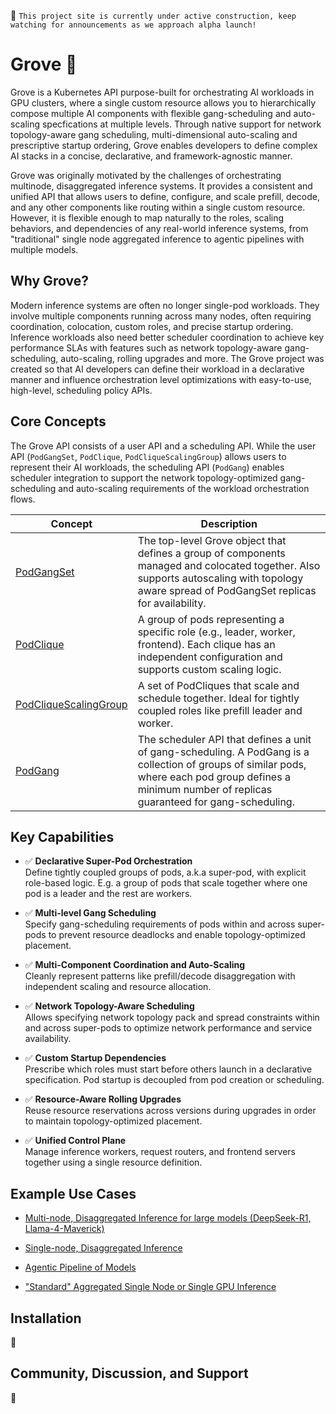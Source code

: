 
:construction_worker: `This project site is currently under active construction, keep watching for announcements as we approach alpha launch!`

# Grove 🌲 

Grove is a Kubernetes API purpose-built for orchestrating AI workloads in GPU clusters, where a single custom resource allows you to hierarchically compose multiple AI components with flexible gang-scheduling and auto-scaling specfications at multiple levels. Through native support for network topology-aware gang scheduling, multi-dimensional auto-scaling and prescriptive startup ordering, Grove enables developers to define complex AI stacks in a concise, declarative, and framework-agnostic manner.

Grove was originally motivated by the challenges of orchestrating multinode, disaggregated inference systems. It provides a consistent and unified API that allows users to define, configure, and scale prefill, decode, and any other components like routing within a single custom resource. However, it is flexible enough to map naturally to the roles, scaling behaviors, and dependencies of any real-world inference systems, from "traditional" single node aggregated inference to agentic pipelines with multiple models.

## Why Grove?

Modern inference systems are often no longer single-pod workloads. They involve multiple components running across many nodes, often requiring coordination, colocation, custom roles, and precise startup ordering. Inference workloads also need better scheduler coordination to achieve key performance SLAs with features such as network topology-aware gang-scheduling, auto-scaling, rolling upgrades and more. The Grove project was created so that AI developers can define their workload in a declarative manner and influence orchestration level optimizations with easy-to-use, high-level, scheduling policy APIs.


## Core Concepts

The Grove API consists of a user API and a scheduling API. While the user API (`PodGangSet`, `PodClique`, `PodCliqueScalingGroup`) allows users to represent their AI workloads, the scheduling API (`PodGang`) enables scheduler integration to support the network topology-optimized gang-scheduling and auto-scaling requirements of the workload orchestration flows.

| Concept                                                      | Description                                                  |
| ------------------------------------------------------------ | ------------------------------------------------------------ |
| [PodGangSet](https://github.com/nvrohanv/grove/blob/rohanv/doc/update_readme/operator/api/core/v1alpha1/podgangset.go) | The top-level Grove object that defines a group of components managed and colocated together. Also supports autoscaling with topology aware spread of PodGangSet replicas for availability. |
| [PodClique](https://github.com/nvrohanv/grove/blob/rohanv/doc/update_readme/operator/api/core/v1alpha1/podclique.go) | A group of pods representing a specific role (e.g., leader, worker, frontend). Each clique has an independent configuration and supports custom scaling logic. |
| [PodCliqueScalingGroup](https://github.com/nvrohanv/grove/blob/rohanv/doc/update_readme/operator/api/core/v1alpha1/scalinggroup.go) | A set of PodCliques that scale and schedule together. Ideal for tightly coupled roles like prefill leader and worker. |
| [PodGang](scheduler/api/core/v1alpha1/podgang.go)            | The scheduler API that defines a unit of gang-scheduling. A PodGang is a collection of groups of similar pods, where each pod group defines a minimum number of replicas guaranteed for gang-scheduling. |


## Key Capabilities

- ✅ **Declarative Super-Pod Orchestration**  
  Define tightly coupled groups of pods, a.k.a super-pod, with explicit role-based logic. E.g. a group of pods that scale together where one pod is a leader and the rest are workers.

- ✅ **Multi-level Gang Scheduling**  
  Specify gang-scheduling requirements of pods within and across super-pods to prevent resource deadlocks and enable topology-optimized placement.

- ✅ **Multi-Component Coordination and Auto-Scaling**  
  Cleanly represent patterns like prefill/decode disaggregation with independent scaling and resource allocation.

- ✅ **Network Topology-Aware Scheduling**  
  Allows specifying network topology pack and spread constraints within and across super-pods to optimize network performance and service availability.

- ✅ **Custom Startup Dependencies**  
  Prescribe which roles must start before others launch in a declarative specification. Pod startup is decoupled from pod creation or scheduling.

- ✅ **Resource-Aware Rolling Upgrades**  
  Reuse resource reservations across versions during upgrades in order to maintain topology-optimized placement.

- ✅ **Unified Control Plane**  
  Manage inference workers, request routers, and frontend servers together using a single resource definition.

## Example Use Cases

- [Multi-node, Disaggregated Inference for large models (DeepSeek-R1, Llama-4-Maverick)](docs/grove_visualizations/Grove_Multinode_Disagg.png)

- [Single-node, Disaggregated Inference](docs/grove_visualizations/Grove_Single_Node_Disagg.png)

- [Agentic Pipeline of Models](docs/grove_visualizations/Grove_Agentic_Pipeline.png)

- ["Standard" Aggregated Single Node or Single GPU Inference](docs/grove_visualizations/Grove_Single_Node_Agg.png)

## Installation

:construction:

## Community, Discussion, and Support

:construction:

